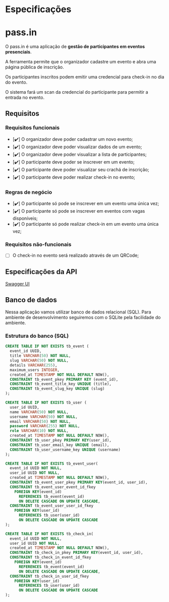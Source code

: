 # Especificações

# pass.in

O pass.in é uma aplicação de **gestão de participantes em eventos presenciais**.

A ferramenta permite que o organizador cadastre um evento e abra uma página pública de inscrição.

Os participantes inscritos podem emitir uma credencial para check-in no dia do evento.

O sistema fará um scan da credencial do participante para permitir a entrada no evento.

## Requisitos

### Requisitos funcionais

- [✔️]  O organizador deve poder cadastrar um novo evento;
- [✔️]  O organizador deve poder visualizar dados de um evento;
- [✔️]  O organizador deve poder visualizar a lista de participantes;
- [✔️]  O participante deve poder se inscrever em um evento;
- [✔️]  O participante deve poder visualizar seu crachá de inscrição;
- [✔️]  O participante deve poder realizar check-in no evento;

### Regras de negócio

- [✔️]  O participante só pode se inscrever em um evento uma única vez;
- [✔️]  O participante só pode se inscrever em eventos com vagas disponíveis;
- [✔️]  O participante só pode realizar check-in em um evento uma única vez;

### Requisitos não-funcionais

- [ ]  O check-in no evento será realizado através de um QRCode;

## Especificações da API

[Swagger UI](https://nlw-unite-nodejs.onrender.com/docs/static/index.html)

## Banco de dados

Nessa aplicação vamos utilizar banco de dados relacional (SQL). Para ambiente de desenvolvimento seguiremos com o SQLite pela facilidade do ambiente.

### Estrutura do banco (SQL)

```sql
CREATE TABLE IF NOT EXISTS tb_event (
  event_id UUID,
  title VARCHAR(50) NOT NULL,
  slug VARCHAR(50) NOT NULL,
  details VARCHAR(255),
  maximum_users INTEGER,
  created_at TIMESTAMP NOT NULL DEFAULT NOW(),
  CONSTRAINT tb_event_pkey PRIMARY KEY (event_id),
  CONSTRAINT tb_event_title_key UNIQUE (title),
  CONSTRAINT tb_event_slug_key UNIQUE (slug)
);

CREATE TABLE IF NOT EXISTS tb_user (
  user_id UUID,
  name VARCHAR(50) NOT NULL,
  username VARCHAR(50) NOT NULL,
  email VARCHAR(50) NOT NULL,
  password VARCHAR(255) NOT NULL,
  role VARCHAR(10) NOT NULL,
  created_at TIMESTAMP NOT NULL DEFAULT NOW(),
  CONSTRAINT tb_user_pkey PRIMARY KEY(user_id),
  CONSTRAINT tb_user_email_key UNIQUE (email),
  CONSTRAINT tb_user_username_key UNIQUE (username)
);

CREATE TABLE IF NOT EXISTS tb_event_user(
  event_id UUID NOT NULL,
  user_id UUID NOT NULL,
  created_at TIMESTAMP NOT NULL DEFAULT NOW(),
  CONSTRAINT tb_event_user_pkey PRIMARY KEY(event_id, user_id),
  CONSTRAINT tb_event_user_event_id_fkey
    FOREIGN KEY(event_id)
      REFERENCES tb_event(event_id)
      ON DELETE CASCADE ON UPDATE CASCADE,
  CONSTRAINT tb_event_user_user_id_fkey
    FOREIGN KEY(user_id)
      REFERENCES tb_user(user_id)
      ON DELETE CASCADE ON UPDATE CASCADE
);

CREATE TABLE IF NOT EXISTS tb_check_in(
  event_id UUID NOT NULL,
  user_id UUID NOT NULL,
  created_at TIMESTAMP NOT NULL DEFAULT NOW(),
  CONSTRAINT tb_check_in_pkey PRIMARY KEY(event_id, user_id),
  CONSTRAINT tb_check_in_event_id_fkey
    FOREIGN KEY(event_id)
      REFERENCES tb_event(event_id)
      ON DELETE CASCADE ON UPDATE CASCADE,
  CONSTRAINT tb_check_in_user_id_fkey
    FOREIGN KEY(user_id)
      REFERENCES tb_user(user_id)
      ON DELETE CASCADE ON UPDATE CASCADE
);
```